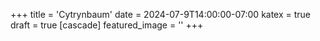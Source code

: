 +++
title = 'Cytrynbaum'
date = 2024-07-9T14:00:00-07:00
katex = true
draft = true
[cascade]
  featured_image = ''
+++
